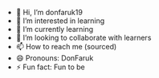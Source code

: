 - 👋 Hi, I’m donfaruk19
- 👀 I’m interested in learning
- 🌱 I’m currently learning
- 💞️ I’m looking to collaborate with learners 
- 📫 How to reach me (sourced)
- 😄 Pronouns: DonFaruk
- ⚡ Fun fact: Fun to be

<!---
donfaruk19/donfaruk19 is a ✨ special ✨ repository because its `README.md` (this file) appears on your GitHub profile.
You can click the Preview link to take a look at your changes.
--->
